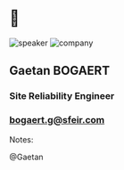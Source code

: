 <!-- .slide: class="speaker-slide" -->

# 👋

![speaker](./assets/images/gb.jpg)
![company](./assets/images/logo-SFEIR-blanc.png)

[//]: # (![badge first-badge]&#40;./assets/images/ckad_badge.png&#41;)
[//]: # (![badge second-badge]&#40;./assets/images/Terraform-Associate-Badge-transp.png&#41;)

<h2>Gaetan <span>BOGAERT</span></h2>

### Site Reliability Engineer
<!-- .element: class="icon-rule icon-first" -->

### bogaert.g@sfeir.com
<!-- .element: class="icon-mail icon-second" -->

Notes:

@Gaetan
